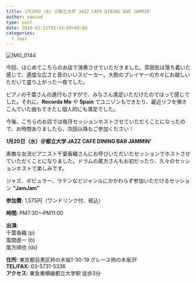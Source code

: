 ```yaml
---
title: 1月20日（水）＠都立大学 JAZZ CAFE DINING BAR JAMMIN’
author: eawind
type: post
date: 2010-01-21T03:43:09+09:00
categories:
  - Jazz
---
```

![IMG_0144](/img/2010/01/IMG_0144.jpg)

今回、はじめてこちらのお店で演奏させていただきました。雰囲気は落ち着いた感じで、適度な広さと音のいいスピーカー。大勢のプレイヤーの方々にお越しいただいて盛り上がった一夜でした。

ピアノの千葉さんの進行もさすがで、みなさん満足いただけたのではって感じでした。それに、**Recorda Me** や **Spain** でユニゾンもできたり、最近リフを弾きこんでいた曲もできたし個人的にも満足でした。

今後、こちらのお店では毎月セッションホストさせていただくことになったので、お時間ありましたら、次回以降もご参加ください！

**1月20日（水）＠都立大学 JAZZ CAFE DINING BAR JAMMIN'**

素敵な女流ピアニスト千葉香織さんにお呼びいただいたセッションでホストさせていただくことになりました。ドラムの尾方さんもお初だったり、久々のセッションホストで楽しみです。

ジャズ、ポピュラー、ラテンなどジャンルにかかわらず参加いただけるセッション **"JamJam"**

**参加費:** 1,575円（ワンドリンク付、税込）

**時間:** PM7:30〜PM11:00

**出演:**  
千葉香織 (p)  
風間進一 (b)  
尾方順也 (ds)

**住所:** 東京都目黒区柿の木坂1-30-19 グレース柿の木坂2F  
**TEL/FAX:** 03-5731-5336  
**アクセス:** 東急東横線都立大学駅 徒歩3分  
